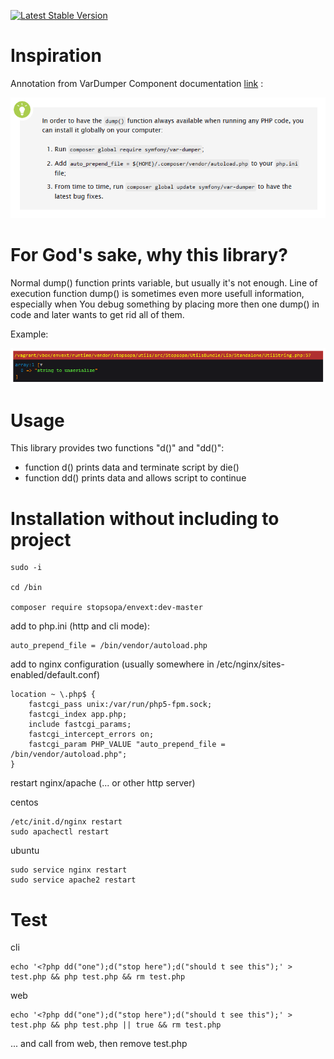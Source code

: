 [![Latest Stable Version](https://poser.pugx.org/stopsopa/envext/v/stable)](https://packagist.org/packages/stopsopa/envext)

Inspiration
===

Annotation from VarDumper Component documentation [link](http://symfony.com/doc/current/components/var_dumper.html) :

![ScreenShot](https://raw.githubusercontent.com/stopsopa/envext/master/inspiration.bmp)


For God's sake, why this library?
===
Normal dump() function prints variable, but usually it's not enough. Line of execution function dump() is sometimes even more usefull information, especially when You debug something by placing more then one dump() in code and later wants to get rid all of them.

Example:

![ScreenShot](https://raw.githubusercontent.com/stopsopa/envext/master/web.bmp)

Usage 
===

This library provides two functions "d()" and "dd()":

* function d() prints data and terminate script by die()
* function dd() prints data and allows script to continue

Installation without including to project
===

    sudo -i
    
    cd /bin
    
    composer require stopsopa/envext:dev-master
    
add to php.ini (http and cli mode):    
    
    auto_prepend_file = /bin/vendor/autoload.php  
    
add to nginx configuration (usually somewhere in /etc/nginx/sites-enabled/default.conf)
 
    location ~ \.php$ {
        fastcgi_pass unix:/var/run/php5-fpm.sock;
        fastcgi_index app.php;
        include fastcgi_params;
        fastcgi_intercept_errors on;
        fastcgi_param PHP_VALUE "auto_prepend_file = /bin/vendor/autoload.php";
    }
 
    
restart nginx/apache (... or other http server)
    
centos    
  
  
    /etc/init.d/nginx restart
    sudo apachectl restart
     
ubuntu
     
     
    sudo service nginx restart
    sudo service apache2 restart

Test
===

cli



    echo '<?php dd("one");d("stop here");d("should t see this");' > test.php && php test.php && rm test.php
    
    
web
    
    
    echo '<?php dd("one");d("stop here");d("should t see this");' > test.php && php test.php || true && rm test.php
    
... and call from web, then remove test.php    
    
    



